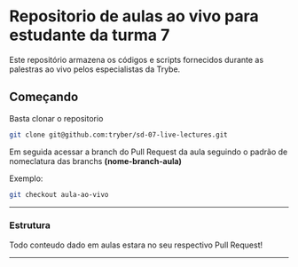 # Repositorio de aulas ao vivo para estudante da turma 7

Este repositório armazena os códigos e scripts fornecidos durante as palestras ao vivo pelos especialistas da Trybe.

## Começando

Basta clonar o repositorio

```sh
git clone git@github.com:tryber/sd-07-live-lectures.git
```

Em seguida acessar a branch do Pull Request da aula seguindo o padrão de nomeclatura das branchs **(nome-branch-aula)**

Exemplo:
```sh
git checkout aula-ao-vivo
```

---

### Estrutura

Todo conteudo dado em aulas estara no seu respectivo Pull Request!

---
